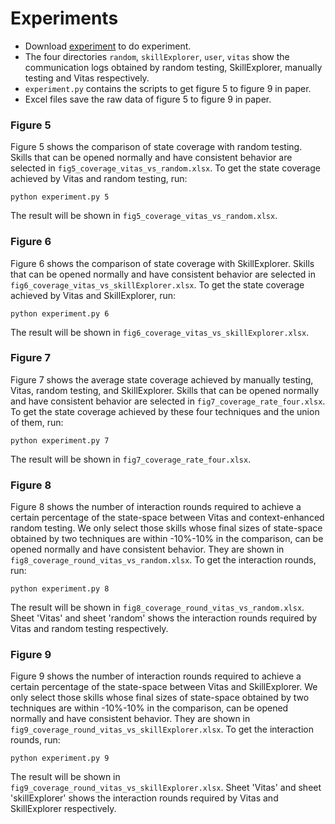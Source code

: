 # Experiments

* Download [experiment](tool/experiment.zip) to do experiment.
* The four directories ```random```, ```skillExplorer```, ```user```, ```vitas``` show the communication logs obtained by random testing, SkillExplorer, manually testing and Vitas respectively. 
* ```experiment.py``` contains the scripts to get figure 5 to figure 9 in paper.
* Excel files save the raw data of figure 5 to figure 9 in paper.

### Figure 5

Figure 5 shows the comparison of state coverage with random testing. Skills that can be opened normally and have consistent behavior are selected in ```fig5_coverage_vitas_vs_random.xlsx```. To get the state coverage achieved by Vitas and random testing, run: 

	python experiment.py 5

The result will be shown in ```fig5_coverage_vitas_vs_random.xlsx```.

### Figure 6

Figure 6 shows the comparison of state coverage with SkillExplorer. Skills that can be opened normally and have consistent behavior are selected in ```fig6_coverage_vitas_vs_skillExplorer.xlsx```. To get the state coverage achieved by Vitas and SkillExplorer, run: 

	python experiment.py 6

The result will be shown in ```fig6_coverage_vitas_vs_skillExplorer.xlsx```.

### Figure 7

Figure 7 shows the average state coverage achieved by manually testing, Vitas, random testing, and SkillExplorer.  Skills that can be opened normally and have consistent behavior are selected in ```fig7_coverage_rate_four.xlsx```. To get the state coverage achieved by these four techniques and the union of them, run:

	python experiment.py 7

The result will be shown in ```fig7_coverage_rate_four.xlsx```.

### Figure 8

Figure 8 shows the number of interaction rounds required to achieve a certain percentage of the state-space between Vitas and context-enhanced random testing. We only select those skills whose final sizes of state-space obtained by two techniques are within -10%-10% in the comparison,  can be opened normally and have consistent behavior. They are shown in ```fig8_coverage_round_vitas_vs_random.xlsx```. To get the interaction rounds, run:

	python experiment.py 8

The result will be shown in ```fig8_coverage_round_vitas_vs_random.xlsx```. Sheet 'Vitas' and sheet 'random' shows the interaction rounds required by Vitas and random testing respectively.

### Figure 9

Figure 9 shows the number of interaction rounds required to achieve a certain percentage of the state-space between Vitas and SkillExplorer. We only select those skills whose final sizes of state-space obtained by two techniques are within -10%-10% in the comparison,  can be opened normally and have consistent behavior. They are shown in ```fig9_coverage_round_vitas_vs_skillExplorer.xlsx```. To get the interaction rounds, run:

	python experiment.py 9

The result will be shown in ```fig9_coverage_round_vitas_vs_skillExplorer.xlsx```. Sheet 'Vitas' and sheet 'skillExplorer' shows the interaction rounds required by Vitas and SkillExplorer respectively.
